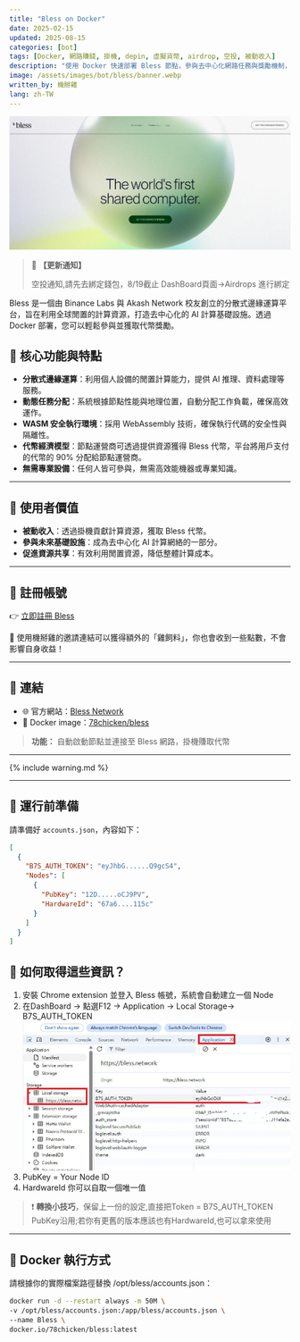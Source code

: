 ```yaml
---
title: "Bless on Docker"
date: 2025-02-15
updated: 2025-08-15
categories: [bot]
tags: [Docker, 網路賺錢, 掛機, depin, 虛擬貨幣, airdrop, 空投, 被動收入]
description: "使用 Docker 快速部署 Bless 節點，參與去中心化網路任務與獎勵機制，輕鬆賺取代幣與空投，無需 KYC 或高效能設備。"
image: /assets/images/bot/bless/banner.webp
written_by: 機掰雞
lang: zh-TW
---
```

![Bless 封面圖](/assets/images/bot/bless/banner.webp)
> 📢 **【更新通知】**
>
> 空投通知,請先去綁定錢包，8/19截止
> DashBoard頁面->Airdrops 進行綁定


Bless 是一個由 Binance Labs 與 Akash Network 校友創立的分散式邊緣運算平台，旨在利用全球閒置的計算資源，打造去中心化的 AI 計算基礎設施。透過 Docker 部署，您可以輕鬆參與並獲取代幣獎勵。

## 📌 核心功能與特點

- **分散式邊緣運算**：利用個人設備的閒置計算能力，提供 AI 推理、資料處理等服務。
- **動態任務分配**：系統根據節點性能與地理位置，自動分配工作負載，確保高效運作。
- **WASM 安全執行環境**：採用 WebAssembly 技術，確保執行代碼的安全性與隔離性。
- **代幣經濟模型**：節點運營商可透過提供資源獲得 Bless 代幣，平台將用戶支付的代幣的 90% 分配給節點運營商。
- **無需專業設備**：任何人皆可參與，無需高效能機器或專業知識。

---

## 🎯 使用者價值

- **被動收入**：透過掛機貢獻計算資源，獲取 Bless 代幣。
- **參與未來基礎設施**：成為去中心化 AI 計算網絡的一部分。
- **促進資源共享**：有效利用閒置資源，降低整體計算成本。

---

## 📝 註冊帳號

👉 [立即註冊 Bless](https://bless.network/dashboard?ref=LK4GIH)

🎉 使用機掰雞的邀請連結可以獲得額外的「雞飼料」，你也會收到一些點數，不會影響自身收益！

---

## 🔗 連結

- 🌐 官方網站：[Bless Network](https://bless.network/dashboard)
- 🐳 Docker image：[78chicken/bless](https://hub.docker.com/r/78chicken/bless)
> **功能：** 自動啟動節點並連接至 Bless 網路，掛機賺取代幣

---

{% include warning.md %}

---

## 📁 運行前準備

請準備好 `accounts.json`，內容如下：
```json
[
  {
    "B7S_AUTH_TOKEN": "eyJhbG......Q9gcS4",
    "Nodes": [
      {
        "PubKey": "12D.....oCJ9PV",
        "HardwareId": "67a6....115c"
      }
    ]
  }
]
```
## 🔑 如何取得這些資訊？

1. 安裝 Chrome extension 並登入 Bless 帳號，系統會自動建立一個 Node
2. 在DashBoard -> 點選F12 -> Application -> Local Storage-> B7S_AUTH_TOKEN
![Bless img1](/assets/images/bot/bless/img_1.webp)
3. PubKey = Your Node ID
4. HardwareId 你可以自取一個唯一值

> ❗ **轉換小技巧**，保留上一份的設定,直接把Token = B7S_AUTH_TOKEN  
> PubKey沿用;若你有更舊的版本應該也有HardwareId,也可以拿來使用

---
   
## 🐳 Docker 執行方式
請根據你的實際檔案路徑替換 /opt/bless/accounts.json：

```bash
docker run -d --restart always -m 50M \
-v /opt/bless/accounts.json:/app/bless/accounts.json \
--name Bless \
docker.io/78chicken/bless:latest
```
